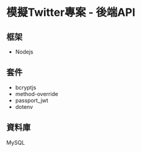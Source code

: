# 模擬Twitter專案 - 後端API
## 框架
- Nodejs
## 套件
- bcryptjs
- method-override
- passport_jwt
- dotenv
## 資料庫
MySQL
